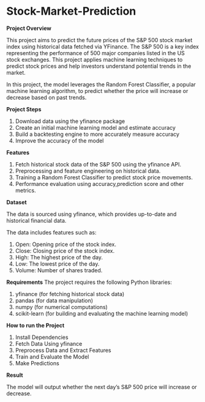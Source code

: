 # Stock-Market-Prediction

**Project Overview**

This project aims to predict the future prices of the S&P 500 stock market index using historical data fetched via YFinance. The S&P 500 is a key index representing the performance of 500 major companies listed in the US stock exchanges. This project applies machine learning techniques to predict stock prices and help investors understand potential trends in the market.

In this project, the model leverages the Random Forest Classifier, a popular machine learning algorithm, to predict whether the price will increase or decrease based on past trends.

**Project Steps**

1. Download data using the yfinance package
2. Create an initial machine learning model and estimate accuracy
3. Build a backtesting engine to more accurately measure accuracy
4. Improve the accuracy of the model

**Features**
1. Fetch historical stock data of the S&P 500 using the yfinance API.
2. Preprocessing and feature engineering on historical data.
3. Training a Random Forest Classifier to predict stock price movements.
4. Performance evaluation using accuracy,prediction score and other metrics.

**Dataset**

The data is sourced using yfinance, which provides up-to-date and historical financial data.

The data includes features such as:
1. Open: Opening price of the stock index.
2. Close: Closing price of the stock index.
3. High: The highest price of the day.
4. Low: The lowest price of the day.
5. Volume: Number of shares traded.

**Requirements**
The project requires the following Python libraries:
1. yfinance (for fetching historical stock data)
2. pandas (for data manipulation)
3. numpy (for numerical computations)
4. scikit-learn (for building and evaluating the machine learning model)


**How to run the Project**
1. Install Dependencies
2. Fetch Data Using yfinance
3. Preprocess Data and Extract Features
4. Train and Evaluate the Model
5. Make Predictions

**Result**

The model will output whether the next day’s S&P 500 price will increase or decrease.

